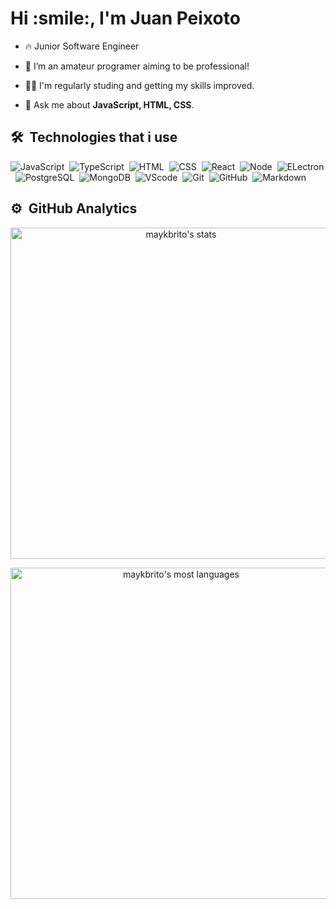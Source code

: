 <h1 align="left">Hi :smile:, I'm Juan Peixoto</h1>

- 🔥 Junior Software Engineer 

- 🔭 I’m an amateur programer aiming to be professional!

- 👨‍💻 I'm regularly studing and getting my skills improved. 

- 💬 Ask me about **JavaScript, HTML, CSS**.

## 🛠 &nbsp;Technologies that i use

![JavaScript](https://img.shields.io/badge/-JavaScript-05122A?style=flat&logo=javascript)&nbsp;
![TypeScript](https://img.shields.io/badge/-TypeScript-05122A?style=flat&logo=typescript)&nbsp;
![HTML](https://img.shields.io/badge/-HTML-05122A?style=flat&logo=HTML5)&nbsp;
![CSS](https://img.shields.io/badge/-CSS-05122A?style=flat&logo=CSS3&logoColor=1572B6)&nbsp;
![React](https://img.shields.io/badge/-React-05122A?style=flat&logo=react)&nbsp;
![Node](https://img.shields.io/badge/-Node-05122A?style=flat&logo=node.js)&nbsp;
![ELectron](https://img.shields.io/badge/Electron-05122A?logo=Electron)&nbsp;
![PostgreSQL](https://img.shields.io/badge/-PostgreSQL-05122A?style=flat&logo=postgresql)&nbsp;
![MongoDB](https://img.shields.io/badge/MongoDB-05122A?logo=MongoDB)&nbsp;
![VScode](https://img.shields.io/badge/-VScode-05122A?style=flat&logo=visual-studio-code&logoColor=007ACC)&nbsp;
![Git](https://img.shields.io/badge/-Git-05122A?style=flat&logo=git)&nbsp;
![GitHub](https://img.shields.io/badge/-GitHub-05122A?style=flat&logo=github)&nbsp;
![Markdown](https://img.shields.io/badge/-Markdown-05122A?style=flat&logo=markdown)&nbsp;


## ⚙️ &nbsp;GitHub Analytics

<p align="center">
<img width="530em" src="https://github-readme-stats.vercel.app/api?username=Juan-Peixoto&show_icons=true&theme=tokyonight" alt="maykbrito's stats"/>
</p>

<p align="center">
<img width="530em" src="https://github-readme-stats.vercel.app/api/top-langs/?username=Juan-Peixoto&layout=compact&theme=tokyonight" alt="maykbrito's most languages"/>
</p>
